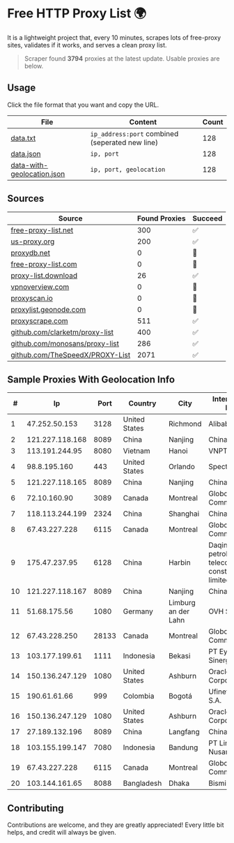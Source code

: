 
# Free HTTP Proxy List 🌍

It is a lightweight project that, every 10 minutes, scrapes lots of free-proxy sites, validates if it works, and serves a clean proxy list.


> Scraper found **3794** proxies at the latest update. Usable proxies are below.

## Usage

Click the file format that you want and copy the URL.


|File|Content|Count|
|----|-------|-----|
|[data.txt](https://raw.githubusercontent.com/themiralay/Proxy-List-World/master/data.txt)|`ip_address:port` combined (seperated new line)|128|
|[data.json](https://raw.githubusercontent.com/themiralay/Proxy-List-World/master/data.json)|`ip, port`|128|
|[data-with-geolocation.json](https://raw.githubusercontent.com/themiralay/Proxy-List-World/master/data-with-geolocation.json)|`ip, port, geolocation`|128|

## Sources

|Source|Found Proxies|Succeed|
|------|-------------|-------|
|[free-proxy-list.net](https://free-proxy-list.net)|300|✅|
|[us-proxy.org](https://www.us-proxy.org)|200|✅|
|[proxydb.net](http://proxydb.net)|0|🚫|
|[free-proxy-list.com](https://free-proxy-list.com/?page=&port=&type%5B%5D=http&type%5B%5D=https&up_time=0&search=Search)|0|🚫|
|[proxy-list.download](https://www.proxy-list.download/HTTP)|26|✅|
|[vpnoverview.com](https://vpnoverview.com/privacy/anonymous-browsing/free-proxy-servers)|0|🚫|
|[proxyscan.io](https://www.proxyscan.io)|0|🚫|
|[proxylist.geonode.com](https://proxylist.geonode.com/api/proxy-list?limit=300&page=1&sort_by=lastChecked&sort_type=desc&protocols=http,https)|0|🚫|
|[proxyscrape.com](https://api.proxyscrape.com/v2/?request=displayproxies&protocol=http&timeout=10000&country=all&ssl=all&anonymity=all)|511|✅|
|[github.com/clarketm/proxy-list](https://raw.githubusercontent.com/clarketm/proxy-list/master/proxy-list-raw.txt)|400|✅|
|[github.com/monosans/proxy-list](https://raw.githubusercontent.com/monosans/proxy-list/main/proxies/http.txt)|286|✅|
|[github.com/TheSpeedX/PROXY-List](https://raw.githubusercontent.com/TheSpeedX/PROXY-List/master/http.txt)|2071|✅|


## Sample Proxies With Geolocation Info

|#|Ip|Port|Country|City|Internet Service Provider|
|-|--|----|-------|----|-------------------------|
|1|47.252.50.153|3128|United States|Richmond|Alibaba Cloud LLC|
|2|121.227.118.168|8089|China|Nanjing|China Telecom|
|3|113.191.244.95|8080|Vietnam|Hanoi|VNPT|
|4|98.8.195.160|443|United States|Orlando|Spectrum|
|5|121.227.118.165|8089|China|Nanjing|China Telecom|
|6|72.10.160.90|3089|Canada|Montreal|GloboTech Communications|
|7|118.113.244.199|2324|China|Shanghai|Chinanet|
|8|67.43.227.228|6115|Canada|Montreal|GloboTech Communications|
|9|175.47.237.95|6128|China|Harbin|Daqing zhongji petroleum telecommunication construction limited cpmpany|
|10|121.227.118.167|8089|China|Nanjing|China Telecom|
|11|51.68.175.56|1080|Germany|Limburg an der Lahn|OVH SAS|
|12|67.43.228.250|28133|Canada|Montreal|GloboTech Communications|
|13|103.177.199.61|1111|Indonesia|Bekasi|PT Eyza Kausa Sinergi Abadi|
|14|150.136.247.129|1080|United States|Ashburn|Oracle Corporation|
|15|190.61.61.66|999|Colombia|Bogotá|Ufinet Panama S.A.|
|16|150.136.247.129|1080|United States|Ashburn|Oracle Corporation|
|17|27.189.132.196|8089|China|Langfang|Chinanet|
|18|103.155.199.147|7080|Indonesia|Bandung|PT Lintas Jaringan Nusantara|
|19|67.43.227.228|6115|Canada|Montreal|GloboTech Communications|
|20|103.144.161.65|8088|Bangladesh|Dhaka|Bismillah Telecom|



## Contributing

Contributions are welcome, and they are greatly appreciated! Every
little bit helps, and credit will always be given.

